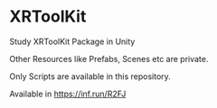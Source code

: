 # XRToolKit

Study XRToolKit Package in Unity

Other Resources like Prefabs, Scenes etc are private.

Only Scripts are available in this repository.

Available in https://inf.run/R2FJ
